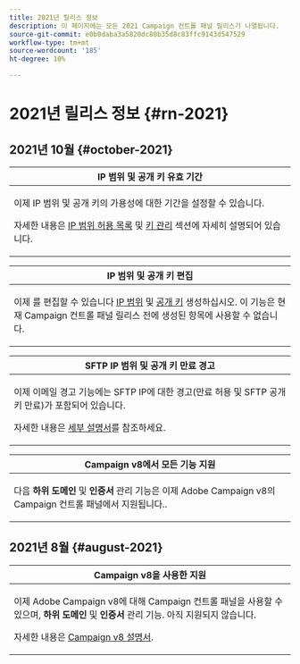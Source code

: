 ```yaml
---
title: 2021년 릴리스 정보
description: 이 페이지에는 모든 2021 Campaign 컨트롤 패널 릴리스가 나열됩니다.
source-git-commit: e0b0daba3a5820dc80b35d8c83ffc9143d547529
workflow-type: tm+mt
source-wordcount: '185'
ht-degree: 10%

---
```


# 2021년 릴리스 정보 {#rn-2021}

## 2021년 10월 {#october-2021}

<table>
<thead>
<tr>
<th><strong>IP 범위 및 공개 키 유효 기간</strong><br/></th>
</tr>
</thead>
<tbody>
<tr>
<td>
<p>이제 IP 범위 및 공개 키의 가용성에 대한 기간을 설정할 수 있습니다. </p><p>자세한 내용은 <a href="../sftp/using/ip-range-allow-listing.md#adding-ip-addresses-allow-list">IP 범위 허용 목록</a> 및 <a href="../sftp/using/key-management.md#installing-ssh-key">키 관리</a> 섹션에 자세히 설명되어 있습니다.</p>
</td>
</tr>
</tbody>
</table>

<table>
<thead>
<tr>
<th><strong>IP 범위 및 공개 키 편집</strong><br/></th>
</tr>
</thead>
<tbody>
<tr>
<td>
<p>이제 를 편집할 수 있습니다 <a href="../sftp/using/ip-range-allow-listing.md#editing-ip-ranges">IP 범위</a> 및 <a href="../sftp/using/key-management.md#editing-public-keys">공개 키</a> 생성하십시오. 이 기능은 현재 Campaign 컨트롤 패널 릴리스 전에 생성된 항목에 사용할 수 없습니다.
</td>
</tr>
</tbody>
</table>

<table>
<thead>
<tr>
<th><strong>SFTP IP 범위 및 공개 키 만료 경고</strong><br/></th>
</tr>
</thead>
<tbody>
<tr>
<td>
<p>이제 이메일 경고 기능에는 SFTP IP에 대한 경고(만료 허용 및 SFTP 공개 키 만료)가 포함되어 있습니다.</p><p>자세한 내용은 <a href="../performance-monitoring/using/email-alerting.md">세부 설명서</a>를 참조하세요.</p>
</td>
</tr>
</tbody>
</table>

<table>
<thead>
<tr>
<th><strong>Campaign v8에서 모든 기능 지원</strong><br/></th>
</tr>
</thead>
<tbody>
<tr>
<td>
<p>다음 <strong>하위 도메인</strong> 및 <strong>인증서</strong> 관리 기능은 이제 Adobe Campaign v8의 Campaign 컨트롤 패널에서 지원됩니다.</a>.</p>
</td>
</tr>
</tbody>
</table>

## 2021년 8월 {#august-2021}

<table>
<thead>
<tr>
<th><strong>Campaign v8을 사용한 지원</strong><br/></th>
</tr>
</thead>
<tbody>
<tr>
<td>
<p>이제 Adobe Campaign v8에 대해 Campaign 컨트롤 패널을 사용할 수 있으며, <strong>하위 도메인</strong> 및 <strong>인증서</strong> 관리 기능. 아직 지원되지 않습니다.</p><p>자세한 내용은 <a href="https://experienceleague.adobe.com/docs/campaign/campaign-v8/deploy/self-service.html" target="blank">Campaign v8 설명서</a>.</p>
</td>
</tr>
</tbody>
</table>
